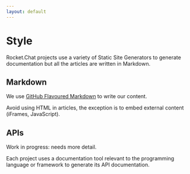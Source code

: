 ```yaml
---
layout: default
---
```


# Style

Rocket.Chat projects use a variety of Static Site Generators to generate documentation but all the articles are written in Markdown.

## Markdown

We use [GitHub Flavoured Markdown](https://guides.github.com/features/mastering-markdown/) to write our content.

Avoid using HTML in articles, the exception is to embed external content (iFrames, JavaScript).

## APIs

Work in progress: needs more detail.

Each project uses a documentation tool relevant to the programming language or framework to generate its API documentation.     
